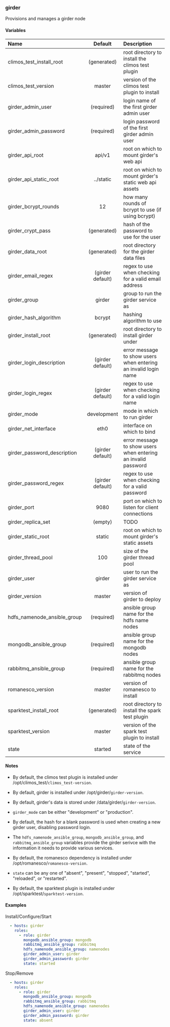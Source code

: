
### girder
Provisions and manages a girder node

#### Variables

|Name                       |Default         |Description                                                    |
|:--------------------------|:--------------:|:--------------------------------------------------------------|
|climos_test_install_root   |(generated)     |root directory to install the climos test plugin               |
|climos_test_version        |master          |version of the climos test plugin to install                   |
|girder_admin_user          |(required)      |login name of the first girder admin user                      |
|girder_admin_password      |(required)      |login password of the first girder admin user                  |
|girder_api_root            |api/v1          |root on which to mount girder's web api                        |
|girder_api_static_root     |../static       |root on which to mount girder's static web api assets          |
|girder_bcrypt_rounds       |12              |how many rounds of bcrypt to use (if using bcrypt)             |
|girder_crypt_pass          |(generated)     |hash of the password to use for the user                       |
|girder_data_root           |(generated)     |root directory for the girder data files                       |
|girder_email_regex         |(girder default)|regex to use when checking for a valid email address           |
|girder_group               |girder          |group to run the girder service as                             |
|girder_hash_algorithm      |bcrypt          |hashing algorithm to use                                       |
|girder_install_root        |(generated)     |root directory to install girder under                         |
|girder_login_description   |(girder default)|error message to show users when entering an invalid login name|
|girder_login_regex         |(girder default)|regex to use when checking for a valid login name              |
|girder_mode                |development     |mode in which to run girder                                    |
|girder_net_interface       |eth0            |interface on which to bind                                     |
|girder_password_description|(girder default)|error message to show users when entering an invalid password  |
|girder_password_regex      |(girder default)|regex to use when checking for a valid password                |
|girder_port                |9080            |port on which to listen for client connections                 |
|girder_replica_set         |(empty)         |TODO                                                           |
|girder_static_root         |static          |root on which to mount girder's static assets                  |
|girder_thread_pool         |100             |size of the girder thread pool                                 |
|girder_user                |girder          |user to run the girder service as                              |
|girder_version             |master          |version of girder to deploy                                    |
|hdfs_namenode_ansible_group|(required)      |ansible group name for the hdfs name nodes                     |
|mongodb_ansible_group      |(required)      |ansible group name for the mongodb nodes                       |
|rabbitmq_ansible_group     |(required)      |ansible group name for the rabbitmq nodes                      |
|romanesco_version          |master          |version of romanesco to install                                |
|sparktest_install_root     |(generated)     |root directory to install the spark test plugin                |
|sparktest_version          |master          |version of the spark test plugin to install                    |
|state                      |started         |state of the service                                           |

#### Notes

  - By default, the climos test plugin is installed under
    /opt/climos_test/`climos_test-version`.

  - By default, girder is installed under /opt/girder/`girder-version`.

  - By default, girder's data is stored under /data/girder/`girder-version`.

  - `girder_mode` can be either "development" or "production".

  - By default, the hash for a blank password is used when creating
    a new girder user, disabling password login.

  - The `hdfs_namenode_ansible_group`, `mongodb_ansible_group`, and
    `rabbitmq_ansible_group` variables provide the girder serivce with the
    information it needs to provide various services.

  - By default, the romanesco dependency is installed under
    /opt/romanesco/`romanesco-version`.

  - `state` can be any one of "absent", "present", "stopped", "started",
    "reloaded", or "restarted".

  - By default, the sparktest plugin is installed under
    /opt/sparktest/`sparktest-version`.

#### Examples

Install/Configure/Start
```YAML
  - hosts: girder
    roles:
      - role: girder
        mongodb_ansible_group: mongodb
        rabbitmq_ansible_group: rabbitmq
        hdfs_namenode_ansible_group: namenodes
        girder_admin_user: girder
        girder_admin_password: girder
        state: started
```

Stop/Remove
```YAML
  - hosts: girder
    roles:
      - role: girder
        mongodb_ansible_group: mongodb
        rabbitmq_ansible_group: rabbitmq
        hdfs_namenode_ansible_group: namenodes
        girder_admin_user: girder
        girder_admin_password: girder
        state: absent
```

